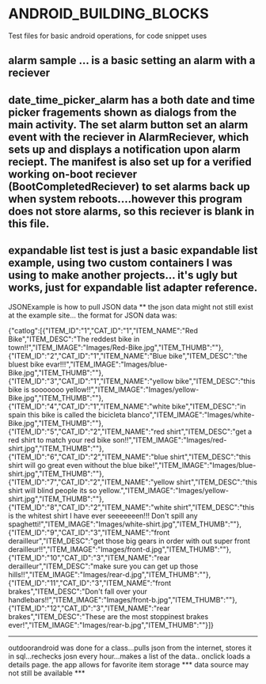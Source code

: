 # ANDROID_BUILDING_BLOCKS
Test files for basic android operations, for code snippet uses

alarm sample ... is a basic setting an alarm with a reciever 
------------
date_time_picker_alarm has a both date and time picker fragements shown as dialogs from the main
activity.  The set alarm button set an alarm event with the reciever in AlarmReciever, which sets up
and displays a notification upon alarm reciept.  The manifest is also set up for a verified working
on-boot reciever (BootCompletedReciever) to set alarms back up when system reboots....however this program
does not store alarms, so this reciever is blank in this file.
--------------
expandable list test is just a basic expandable list example, using two custom containers I was using to make another projects... it's ugly but works, just for expandable list adapter reference.
----------
JSONExample is how to pull JSON data ** the json data might not still exist at the example site... 
the format for JSON data was:

{"catlog":[{"ITEM_ID":"1","CAT_ID":"1","ITEM_NAME":"Red Bike","ITEM_DESC":"The reddest bike in town!!","ITEM_IMAGE":"Images\/Red-Bike.jpg","ITEM_THUMB":""},{"ITEM_ID":"2","CAT_ID":"1","ITEM_NAME":"Blue bike","ITEM_DESC":"the bluest bike evar!!!","ITEM_IMAGE":"Images\/blue-Bike.jpg","ITEM_THUMB":""},{"ITEM_ID":"3","CAT_ID":"1","ITEM_NAME":"yellow bike","ITEM_DESC":"this bike is sooooooo yellow!!","ITEM_IMAGE":"Images\/yellow-Bike.jpg","ITEM_THUMB":""},{"ITEM_ID":"4","CAT_ID":"1","ITEM_NAME":"white bike","ITEM_DESC":"in spain this bike is called the bicicleta blanco","ITEM_IMAGE":"Images\/white-Bike.jpg","ITEM_THUMB":""},{"ITEM_ID":"5","CAT_ID":"2","ITEM_NAME":"red shirt","ITEM_DESC":"get a red shirt to match your red bike son!!","ITEM_IMAGE":"Images\/red-shirt.jpg","ITEM_THUMB":""},{"ITEM_ID":"6","CAT_ID":"2","ITEM_NAME":"blue shirt","ITEM_DESC":"this shirt will go great even without the blue bike!","ITEM_IMAGE":"Images\/blue-shirt.jpg","ITEM_THUMB":""},{"ITEM_ID":"7","CAT_ID":"2","ITEM_NAME":"yellow shirt","ITEM_DESC":"this shirt will blind people its so yellow.","ITEM_IMAGE":"Images\/yellow-shirt.jpg","ITEM_THUMB":""},{"ITEM_ID":"8","CAT_ID":"2","ITEM_NAME":"white shirt","ITEM_DESC":"this is the whitest shirt I have ever seeeeeeen!!! Don't spill any spaghetti!","ITEM_IMAGE":"Images\/white-shirt.jpg","ITEM_THUMB":""},{"ITEM_ID":"9","CAT_ID":"3","ITEM_NAME":"front derailleur","ITEM_DESC":"get those big gears in order with out super front derailleur!!","ITEM_IMAGE":"Images\/front-d.jpg","ITEM_THUMB":""},{"ITEM_ID":"10","CAT_ID":"3","ITEM_NAME":"rear derailleur","ITEM_DESC":"make sure you can get up those hills!!","ITEM_IMAGE":"Images\/rear-d.jpg","ITEM_THUMB":""},{"ITEM_ID":"11","CAT_ID":"3","ITEM_NAME":"front brakes","ITEM_DESC":"Don't fall over your handlebars!!","ITEM_IMAGE":"Images\/front-b.jpg","ITEM_THUMB":""},{"ITEM_ID":"12","CAT_ID":"3","ITEM_NAME":"rear brakes","ITEM_DESC":"These are the most stoppinest brakes ever!","ITEM_IMAGE":"Images\/rear-b.jpg","ITEM_THUMB":""}]}

--------------

outdoorandroid was done for a class...pulls json from the internet, stores it in sql...rechecks josn every hour...makes a list of the data..
onclick loads a details page.  the app allows for favorite item storage *** data source may not still be available ***
